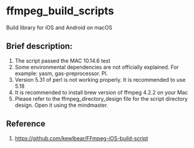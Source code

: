 # ffmpeg_build_scripts
Build library for iOS and Android on macOS

## Brief description:
1. The script passed the MAC 10.14.6 test
2. Some environmental dependencies are not officially explained. For example: yasm, gas-preprocessor. Pl.
3. Version 5.31 of perl is not working properly. It is recommended to use 5.18
4. It is recommended to install brew version of ffmpeg 4.2.2 on your Mac
5. Please refer to the ffmpeg_directory_design file for the script directory design. Open it using the mindmaster.
## Reference
1. https://github.com/kewlbear/FFmpeg-iOS-build-script